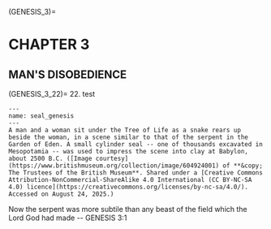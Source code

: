 (GENESIS_3)=
# CHAPTER 3

## MAN'S DISOBEDIENCE


(GENESIS_3_22)=
22. test

```{figure} ./../../../imgs/Old/Genesis/Chapter_003/604924001.jpg
---
name: seal_genesis
---
A man and a woman sit under the Tree of Life as a snake rears up beside the woman, in a scene similar to that of the serpent in the Garden of Eden. A small cylinder seal -- one of thousands excavated in Mesopotamia -- was used to impress the scene into clay at Babylon, about 2500 B.C. ([Image courtesy](https://www.britishmuseum.org/collection/image/604924001) of **&copy; The Trustees of the British Museum**. Shared under a [Creative Commons Attribution-NonCommercial-ShareAlike 4.0 International (CC BY-NC-SA 4.0) licence](https://creativecommons.org/licenses/by-nc-sa/4.0/). Accessed on August 24, 2025.)
```

Now the serpent was more subtile than any beast of the field which the Lord God had made -- GENESIS 3:1